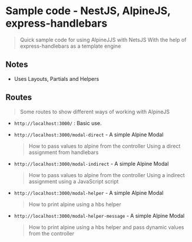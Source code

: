 # Sample code - NestJS, AlpineJS, express-handlebars

> Quick sample code for using AlpineJJS with NetsJS
> With the help of express-handlebars as a template engine

## Notes

- Uses Layouts, Partials and Helpers

## Routes

> Some routes to show different ways of working with AlpineJS

- `http://localhost:3000/` : Basic use.

- `http://localhost:3000/modal-direct` - A simple Alpine Modal

  > How to pass values to alpine from the controller
  > Using a direct assignment from handlebars

- `http://localhost:3000/modal-indirect` - A simple Alpine Modal

  > How to pass values to alpine from the controller
  > Using a indirect assignment using a JavaScript script

- `http://localhost:3000/modal-helper` - A simple Alpine Modal

  > How to print alpine using a hbs helper

- `http://localhost:3000/modal-helper-message` - A simple Alpine Modal

  > How to print alpine using a hbs helper and pass dynamic values from the controller
